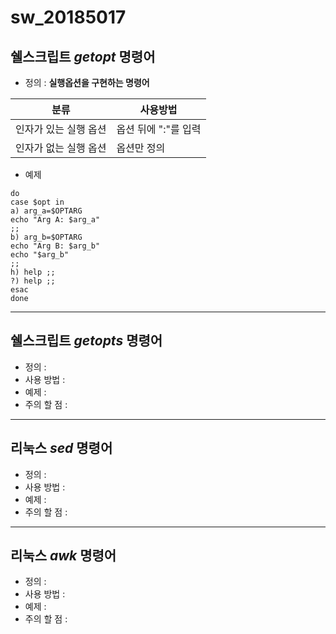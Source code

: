 # sw_20185017


## 쉘스크립트 ***getopt*** 명령어
- 정의 : **실행옵션을 구현하는 명령어**


|분류|사용방법|
|---|---|
|인자가 있는 실행 옵션|옵션 뒤에 ":"를 입력|
|인자가 없는 실행 옵션|옵션만 정의|


- 예제
```while getopts "a:b:h" opt
do
case $opt in
a) arg_a=$OPTARG
echo "Arg A: $arg_a"
;;
b) arg_b=$OPTARG
echo "Arg B: $arg_b"
echo "$arg_b"
;;
h) help ;;
?) help ;;
esac
done
```

***
## 쉘스크립트 ***getopts*** 명령어
- 정의 : 
- 사용 방법 : 
- 예제 : 
- 주의 할 점 : 


***
## 리눅스 ***sed*** 명령어
- 정의 : 
- 사용 방법 : 
- 예제 : 
- 주의 할 점 : 


***
## 리눅스 ***awk*** 명령어
- 정의 : 
- 사용 방법 : 
- 예제 : 
- 주의 할 점 : 
